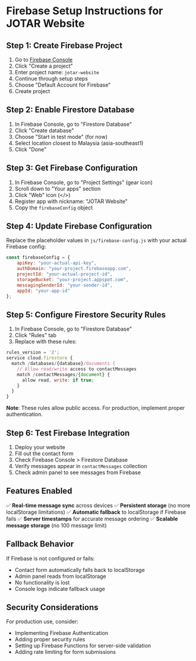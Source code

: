 # Firebase Setup Instructions for JOTAR Website

## Step 1: Create Firebase Project

1. Go to [Firebase Console](https://console.firebase.google.com/)
2. Click "Create a project"
3. Enter project name: `jotar-website`
4. Continue through setup steps
5. Choose "Default Account for Firebase"
6. Create project

## Step 2: Enable Firestore Database

1. In Firebase Console, go to "Firestore Database"
2. Click "Create database"
3. Choose "Start in test mode" (for now)
4. Select location closest to Malaysia (asia-southeast1)
5. Click "Done"

## Step 3: Get Firebase Configuration

1. In Firebase Console, go to "Project Settings" (gear icon)
2. Scroll down to "Your apps" section
3. Click "Web" icon (</>)
4. Register app with nickname: "JOTAR Website"
5. Copy the `firebaseConfig` object

## Step 4: Update Firebase Configuration

Replace the placeholder values in `js/firebase-config.js` with your actual Firebase config:

```javascript
const firebaseConfig = {
    apiKey: "your-actual-api-key",
    authDomain: "your-project.firebaseapp.com",
    projectId: "your-actual-project-id",
    storageBucket: "your-project.appspot.com",
    messagingSenderId: "your-sender-id",
    appId: "your-app-id"
};
```

## Step 5: Configure Firestore Security Rules

1. In Firebase Console, go to "Firestore Database"
2. Click "Rules" tab
3. Replace with these rules:

```javascript
rules_version = '2';
service cloud.firestore {
  match /databases/{database}/documents {
    // Allow read/write access to contactMessages
    match /contactMessages/{document} {
      allow read, write: if true;
    }
  }
}
```

**Note**: These rules allow public access. For production, implement proper authentication.

## Step 6: Test Firebase Integration

1. Deploy your website
2. Fill out the contact form
3. Check Firebase Console > Firestore Database
4. Verify messages appear in `contactMessages` collection
5. Check admin panel to see messages from Firebase

## Features Enabled

✅ **Real-time message sync** across devices
✅ **Persistent storage** (no more localStorage limitations)
✅ **Automatic fallback** to localStorage if Firebase fails
✅ **Server timestamps** for accurate message ordering
✅ **Scalable message storage** (no 100 message limit)

## Fallback Behavior

If Firebase is not configured or fails:
- Contact form automatically falls back to localStorage
- Admin panel reads from localStorage
- No functionality is lost
- Console logs indicate fallback usage

## Security Considerations

For production use, consider:
- Implementing Firebase Authentication
- Adding proper security rules
- Setting up Firebase Functions for server-side validation
- Adding rate limiting for form submissions